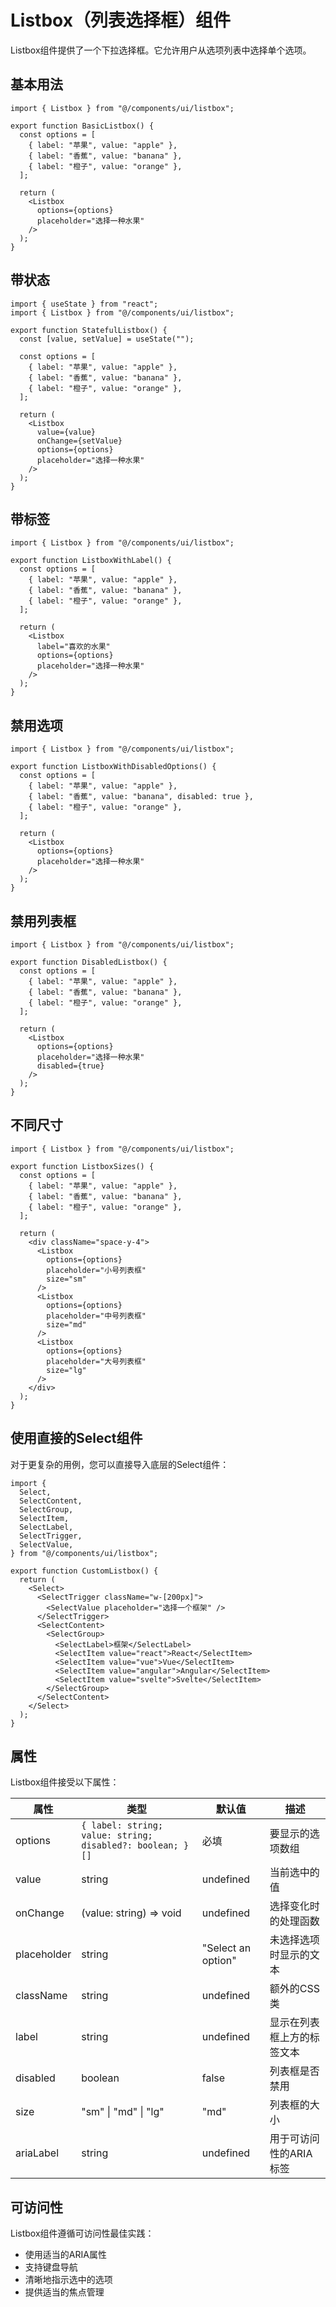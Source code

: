 # Listbox（列表选择框）组件

Listbox组件提供了一个下拉选择框。它允许用户从选项列表中选择单个选项。

## 基本用法

```tsx
import { Listbox } from "@/components/ui/listbox";

export function BasicListbox() {
  const options = [
    { label: "苹果", value: "apple" },
    { label: "香蕉", value: "banana" },
    { label: "橙子", value: "orange" },
  ];

  return (
    <Listbox
      options={options}
      placeholder="选择一种水果"
    />
  );
}
```

## 带状态

```tsx
import { useState } from "react";
import { Listbox } from "@/components/ui/listbox";

export function StatefulListbox() {
  const [value, setValue] = useState("");
  
  const options = [
    { label: "苹果", value: "apple" },
    { label: "香蕉", value: "banana" },
    { label: "橙子", value: "orange" },
  ];

  return (
    <Listbox
      value={value}
      onChange={setValue}
      options={options}
      placeholder="选择一种水果"
    />
  );
}
```

## 带标签

```tsx
import { Listbox } from "@/components/ui/listbox";

export function ListboxWithLabel() {
  const options = [
    { label: "苹果", value: "apple" },
    { label: "香蕉", value: "banana" },
    { label: "橙子", value: "orange" },
  ];

  return (
    <Listbox
      label="喜欢的水果"
      options={options}
      placeholder="选择一种水果"
    />
  );
}
```

## 禁用选项

```tsx
import { Listbox } from "@/components/ui/listbox";

export function ListboxWithDisabledOptions() {
  const options = [
    { label: "苹果", value: "apple" },
    { label: "香蕉", value: "banana", disabled: true },
    { label: "橙子", value: "orange" },
  ];

  return (
    <Listbox
      options={options}
      placeholder="选择一种水果"
    />
  );
}
```

## 禁用列表框

```tsx
import { Listbox } from "@/components/ui/listbox";

export function DisabledListbox() {
  const options = [
    { label: "苹果", value: "apple" },
    { label: "香蕉", value: "banana" },
    { label: "橙子", value: "orange" },
  ];

  return (
    <Listbox
      options={options}
      placeholder="选择一种水果"
      disabled={true}
    />
  );
}
```

## 不同尺寸

```tsx
import { Listbox } from "@/components/ui/listbox";

export function ListboxSizes() {
  const options = [
    { label: "苹果", value: "apple" },
    { label: "香蕉", value: "banana" },
    { label: "橙子", value: "orange" },
  ];

  return (
    <div className="space-y-4">
      <Listbox
        options={options}
        placeholder="小号列表框"
        size="sm"
      />
      <Listbox
        options={options}
        placeholder="中号列表框"
        size="md"
      />
      <Listbox
        options={options}
        placeholder="大号列表框"
        size="lg"
      />
    </div>
  );
}
```

## 使用直接的Select组件

对于更复杂的用例，您可以直接导入底层的Select组件：

```tsx
import {
  Select,
  SelectContent,
  SelectGroup,
  SelectItem,
  SelectLabel,
  SelectTrigger,
  SelectValue,
} from "@/components/ui/listbox";

export function CustomListbox() {
  return (
    <Select>
      <SelectTrigger className="w-[200px]">
        <SelectValue placeholder="选择一个框架" />
      </SelectTrigger>
      <SelectContent>
        <SelectGroup>
          <SelectLabel>框架</SelectLabel>
          <SelectItem value="react">React</SelectItem>
          <SelectItem value="vue">Vue</SelectItem>
          <SelectItem value="angular">Angular</SelectItem>
          <SelectItem value="svelte">Svelte</SelectItem>
        </SelectGroup>
      </SelectContent>
    </Select>
  );
}
```

## 属性

Listbox组件接受以下属性：

| 属性 | 类型 | 默认值 | 描述 |
|------|------|---------|-------------|
| options | `{ label: string; value: string; disabled?: boolean; }[]` | 必填 | 要显示的选项数组 |
| value | string | undefined | 当前选中的值 |
| onChange | (value: string) => void | undefined | 选择变化时的处理函数 |
| placeholder | string | "Select an option" | 未选择选项时显示的文本 |
| className | string | undefined | 额外的CSS类 |
| label | string | undefined | 显示在列表框上方的标签文本 |
| disabled | boolean | false | 列表框是否禁用 |
| size | "sm" \| "md" \| "lg" | "md" | 列表框的大小 |
| ariaLabel | string | undefined | 用于可访问性的ARIA标签 |

## 可访问性

Listbox组件遵循可访问性最佳实践：

- 使用适当的ARIA属性
- 支持键盘导航
- 清晰地指示选中的选项
- 提供适当的焦点管理 
